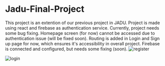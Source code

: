 # Jadu-Final-Project
This project is an extention of our previous project in JADU.
Project is made using react and firebase as authentication service.
Currently, project needs some bug fixing. Homepage screen (for now) cannot be accessed due to authentication issue (will be fixed soon).
Routing is added in Login and Sign up page for now, which ensures it's accessibility in overall project.
Firebase is connected and configured, but needs some fixing (soon).
![register](https://user-images.githubusercontent.com/57786208/121073968-a9ce2200-c7ec-11eb-9294-8479da56bf02.PNG)


![login](https://user-images.githubusercontent.com/57786208/121073977-ad61a900-c7ec-11eb-8458-be6387a9ebf0.PNG)
